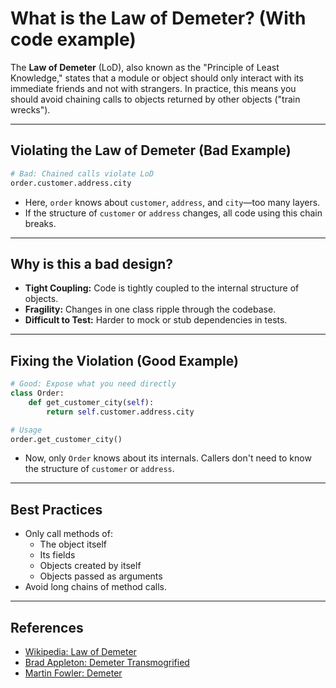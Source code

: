 # What is the Law of Demeter? (With code example)

The **Law of Demeter** (LoD), also known as the "Principle of Least Knowledge," states that a module or object should only interact with its immediate friends and not with strangers. In practice, this means you should avoid chaining calls to objects returned by other objects ("train wrecks").

---

## Violating the Law of Demeter (Bad Example)
```python
# Bad: Chained calls violate LoD
order.customer.address.city
```
- Here, `order` knows about `customer`, `address`, and `city`—too many layers.
- If the structure of `customer` or `address` changes, all code using this chain breaks.

---

## Why is this a bad design?
- **Tight Coupling:** Code is tightly coupled to the internal structure of objects.
- **Fragility:** Changes in one class ripple through the codebase.
- **Difficult to Test:** Harder to mock or stub dependencies in tests.

---

## Fixing the Violation (Good Example)
```python
# Good: Expose what you need directly
class Order:
    def get_customer_city(self):
        return self.customer.address.city

# Usage
order.get_customer_city()
```
- Now, only `Order` knows about its internals. Callers don't need to know the structure of `customer` or `address`.

---

## Best Practices
- Only call methods of:
  - The object itself
  - Its fields
  - Objects created by itself
  - Objects passed as arguments
- Avoid long chains of method calls.

---

## References
- [Wikipedia: Law of Demeter](https://en.wikipedia.org/wiki/Law_of_Demeter)
- [Brad Appleton: Demeter Transmogrified](http://www.bradapp.net/docs/demeter-intro.html)
- [Martin Fowler: Demeter](https://martinfowler.com/bliki/LawOfDemeter.html) 